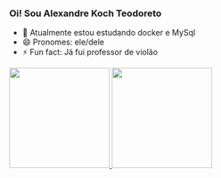 ### Oi! Sou Alexandre Koch Teodoreto

- 🌱 Atualmente estou estudando docker e MySql
- 😄 Pronomes: ele/dele
- ⚡ Fun fact: Já fui professor de violão

<div>
  <a href="https://github.com/KocTeo">
  <img height="180em" src="https://github-readme-stats.vercel.app/api?username=KocTeo&show_icons=true&theme=dark&include_all_commits=true&count_private=true">
   <img height="180em" src="https://github-readme-stats.vercel.app/api/top-langs/?username=KocTeo&layout=compact&langs_count=6&theme=dark"
</div>
